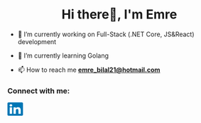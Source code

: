 <h1 align="center">Hi there👋, I'm Emre</h1>

- 🔭 I’m currently working on Full-Stack (.NET Core, JS&React) development

- 🌱 I’m currently learning Golang

- 📫 How to reach me **emre_bilal21@hotmail.com**

<h3 align="left">Connect with me:</h3>
<p align="left">
<a href="https://linkedin.com/in/emrebilal21" target="_blank"><img align="center" src="https://raw.githubusercontent.com/emrebilal/emrebilal/main/assets/linkedin.svg" alt="emrebilal21" height="30" width="35" /></a>
</p>
